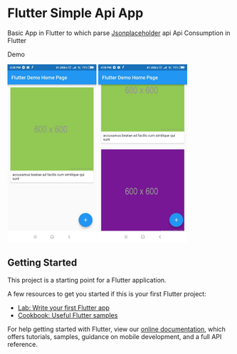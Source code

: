 # Flutter Simple Api App

Basic App in Flutter to which parse [Jsonplaceholder](https://jsonplaceholder.typicode.com/photos/) api 
Api Consumption in Flutter

Demo 

<img src="Art\photo_2019-02-01_16-46-19.jpg " alt="drawing" style="width:200px;">
<img src="Art\photo_2019-02-01_16-46-16.jpg" alt="drawing" style="width:200px;"/>


## Getting Started

This project is a starting point for a Flutter application.

A few resources to get you started if this is your first Flutter project:

- [Lab: Write your first Flutter app](https://flutter.io/docs/get-started/codelab)
- [Cookbook: Useful Flutter samples](https://flutter.io/docs/cookbook)

For help getting started with Flutter, view our 
[online documentation](https://flutter.io/docs), which offers tutorials, 
samples, guidance on mobile development, and a full API reference.
